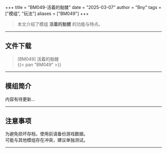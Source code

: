 +++
title = "BM049-活着的骷髅"
date = "2025-03-07"
author = "Bny"
tags = ["模组", "玩法"]
aliases = ["BM049"]
+++

> 本文介绍了模组 **活着的骷髅** 的功能与特点。

---

## 文件下载

> [BM049] 活着的骷髅  
{{< pan "BM049" >}}  

---

## 模组简介

>  
内容有待更新...  

---

## 注意事项

>  
为避免损坏存档，使用前请备份游戏数据。  
可能与其他模组存在冲突，建议单独测试。  

---

